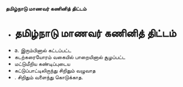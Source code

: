 **தமிழ்நாடு மாணவர் கணினித் திட்டம்**
- # தமிழ்நாடு மாணவர் கணினித் திட்டம்
- a. இரும்பினால் கட்டப்பட்ட
- கடற்கரையோரம் வகையில் பாறையினால் சூழப்பட்ட
- மட்டுமீறிய கண்டிப்புடைய
- கட்டுப்பாட்டிலிருந்து சிறிதும் வழுவாத
- . சிறிதும் வளைந்து கொடுக்காத.

